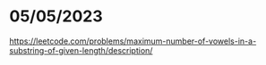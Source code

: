 # 05/05/2023

<https://leetcode.com/problems/maximum-number-of-vowels-in-a-substring-of-given-length/description/>
